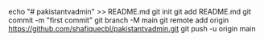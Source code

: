 echo "# pakistantvadmin" >> README.md
git init
git add README.md
git commit -m "first commit"
git branch -M main
git remote add origin https://github.com/shafiquecbl/pakistantvadmin.git
git push -u origin main
